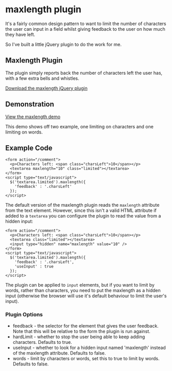 # maxlength plugin

It's a fairly common design pattern to want to limit the number of characters the user can input in a field whilst giving feedback to the user on how much they have left.

So I've built a little jQuery plugin to do the work for me.


<!--more-->

## Maxlength Plugin

The plugin simply reports back the number of characters left the user has, with a few extra bells and whistles.

[Download the maxlength jQuery plugin](http://remysharp.com/downloads/jquery.maxlength.js)

## Demonstration

[View the maxlength demo](http://remysharp.com/demo/maxlength.html)

This demo shows off two example, one limiting on characters and one limiting on words.

## Example Code

<pre><code>&lt;form action=&quot;/comment&quot;&gt;
  &lt;p&gt;Characters left: &lt;span class=&quot;charsLeft&quot;&gt;10&lt;/span&gt;&lt;/p&gt;
  &lt;textarea maxlength=&quot;10&quot; class=&quot;limited&quot;&gt;&lt;/textarea&gt;
&lt;/form&gt;
&lt;script type=&quot;text/javascript&quot;&gt;
  $('textarea.limited').maxlength({
    'feedback' : '.charsLeft'
  });
&lt;/script&gt;</code></pre>

The default version of the maxlength plugin reads the <code>maxlength</code> attribute from the text element.  However, since this isn't a valid HTML attribute if added to a <code>textarea</code> you can configure the plugin to read the value from a hidden input:

<pre><code>&lt;form action=&quot;/comment&quot;&gt;
  &lt;p&gt;Characters left: &lt;span class=&quot;charsLeft&quot;&gt;10&lt;/span&gt;&lt;/p&gt;
  &lt;textarea class=&quot;limited&quot;&gt;&lt;/textarea&gt;
  &lt;input type=&quot;hidden&quot; name=&quot;maxlength&quot; value=&quot;10&quot; /&gt;
&lt;/form&gt;
&lt;script type=&quot;text/javascript&quot;&gt;
  $('textarea.limited').maxlength({
    'feedback' : '.charsLeft',
    'useInput' : true
  });
&lt;/script&gt;</code></pre>

The plugin can be applied to <code>input</code> elements, but if you want to limit by words, rather than characters, you need to put the maxlength as a hidden input (otherwise the browser will use it's default behaviour to limit the user's input).

### Plugin Options

* feedback - the selector for the element that gives the user feedback. Note that this will be relative to the form the plugin is run against.
* hardLimit - whether to stop the user being able to keep adding characters. Defaults to true.
* useInput - whether to look for a hidden input named 'maxlength' instead of the maxlength attribute. Defaults to false.
* words - limit by characters or words, set this to true to limit by words. Defaults to false.
